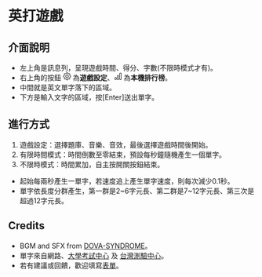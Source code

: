 # 英打遊戲

## 介面說明
* 左上角是訊息列，呈現遊戲時間、得分、字數(不限時模式才有)。
* 右上角的按鈕 <svg xmlns="http://www.w3.org/2000/svg" width="16" height="16" fill="currentColor" class="bi bi-gear" viewBox="0 0 16 16"><path d="M8 4.754a3.246 3.246 0 1 0 0 6.492 3.246 3.246 0 0 0 0-6.492M5.754 8a2.246 2.246 0 1 1 4.492 0 2.246 2.246 0 0 1-4.492 0"/><path d="M9.796 1.343c-.527-1.79-3.065-1.79-3.592 0l-.094.319a.873.873 0 0 1-1.255.52l-.292-.16c-1.64-.892-3.433.902-2.54 2.541l.159.292a.873.873 0 0 1-.52 1.255l-.319.094c-1.79.527-1.79 3.065 0 3.592l.319.094a.873.873 0 0 1 .52 1.255l-.16.292c-.892 1.64.901 3.434 2.541 2.54l.292-.159a.873.873 0 0 1 1.255.52l.094.319c.527 1.79 3.065 1.79 3.592 0l.094-.319a.873.873 0 0 1 1.255-.52l.292.16c1.64.893 3.434-.902 2.54-2.541l-.159-.292a.873.873 0 0 1 .52-1.255l.319-.094c1.79-.527 1.79-3.065 0-3.592l-.319-.094a.873.873 0 0 1-.52-1.255l.16-.292c.893-1.64-.902-3.433-2.541-2.54l-.292.159a.873.873 0 0 1-1.255-.52zm-2.633.283c.246-.835 1.428-.835 1.674 0l.094.319a1.873 1.873 0 0 0 2.693 1.115l.291-.16c.764-.415 1.6.42 1.184 1.185l-.159.292a1.873 1.873 0 0 0 1.116 2.692l.318.094c.835.246.835 1.428 0 1.674l-.319.094a1.873 1.873 0 0 0-1.115 2.693l.16.291c.415.764-.42 1.6-1.185 1.184l-.291-.159a1.873 1.873 0 0 0-2.693 1.116l-.094.318c-.246.835-1.428.835-1.674 0l-.094-.319a1.873 1.873 0 0 0-2.692-1.115l-.292.16c-.764.415-1.6-.42-1.184-1.185l.159-.291A1.873 1.873 0 0 0 1.945 8.93l-.319-.094c-.835-.246-.835-1.428 0-1.674l.319-.094A1.873 1.873 0 0 0 3.06 4.377l-.16-.292c-.415-.764.42-1.6 1.185-1.184l.292.159a1.873 1.873 0 0 0 2.692-1.115z"/></svg> 為**遊戲設定**、<svg xmlns="http://www.w3.org/2000/svg" width="16" height="16" fill="currentColor" class="bi bi-bar-chart" viewBox="0 0 16 16"><path d="M4 11H2v3h2zm5-4H7v7h2zm5-5v12h-2V2zm-2-1a1 1 0 0 0-1 1v12a1 1 0 0 0 1 1h2a1 1 0 0 0 1-1V2a1 1 0 0 0-1-1zM6 7a1 1 0 0 1 1-1h2a1 1 0 0 1 1 1v7a1 1 0 0 1-1 1H7a1 1 0 0 1-1-1zm-5 4a1 1 0 0 1 1-1h2a1 1 0 0 1 1 1v3a1 1 0 0 1-1 1H2a1 1 0 0 1-1-1z"/></svg> 為**本機排行榜**。
* 中間就是英文單字落下的區域。
* 下方是輸入文字的區域，按[Enter]送出單字。

## 進行方式
1. 遊戲設定：選擇題庫、音樂、音效，最後選擇遊戲時間後開始。
2. 有限時間模式：時間倒數至零結束，預設每秒鐘隨機產生一個單字。
3. 不限時模式：時間累加，自主按開關按鈕結束。
 - 起始每兩秒產生一單字，若速度追上產生單字速度，則每次減少0.1秒。
 - 單字依長度分群產生，第一群是2~6字元長、第二群是7~12字元長、第三次是超過12字元長。

## Credits
* BGM and SFX from [DOVA-SYNDROME](https://dova-s.jp/)。
* 單字來自網路、[大學考試中心](https://www.ceec.edu.tw/) 及 [台灣測驗中心](http://www.taiwantestcentral.com/)。
* 若有建議或回饋，歡迎填寫[表單](https://forms.gle/YXkAM6tjYtXDVajK9)。
